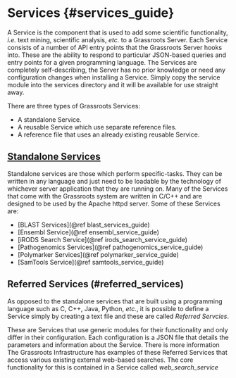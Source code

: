 ﻿# Services {#services_guide}

A Service is the component that is used to add some scientific functionality, *i.e.* text mining, scientific analysis, *etc.* to a Grassroots Server. Each Service consists of a number of API entry points that the Grassroots Server hooks into. These are the ability to respond to particular JSON-based queries and entry points for a given programming language. The Services are completely self-describing, the Server has no prior knowledge or need any configuration changes when installing a Service. Simply copy the service module into the services directory and it will be available for use straight away. 

There are three types of Grassroots Services:
	
 * A standalone Service.
 * A reusable Service which use separate reference files.
 * A reference file that uses an already existing reusable Service.


## [Standalone Services](#standalone_services)

Standalone services are those which perform specific-tasks. They can be written in any language and just need to be loadable by the technology of whichever server application that they are running on. Many of the Services that come with the Grassroots system are written in C/C++ and are designed to be used by the Apache httpd server. Some of these Services are:

 * [BLAST Services](@ref blast_services_guide)
 * [Ensembl Service](@ref ensembl_service_guide)
 * [iRODS Search Service](@ref irods_search_service_guide)
 * [Pathogenomics Services](@ref pathogenomics_service_guide)
 * [Polymarker Services](@ref polymarker_service_guide)
 * [SamTools Service](@ref samtools_service_guide)

## Referred Services (#referred_services)

As opposed to the standalone services that are built using a programming language such as C, C++, Java, Python, *etc.*, it is possible to define a Service simply by creating a text file and these are called *Referred Servcies*.

These are Services that use generic modules for their functionality and only differ in their configuration. 
Each configuration is a JSON file that details the parameters and information about the Service. 
There is more information
The Grassroots Infrastructure has examples of these Referred Services that access various existing external web-based searches. The core functionality for this is contained in a Service called *web_search_service* 


